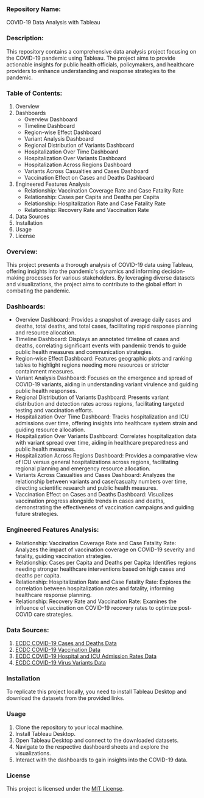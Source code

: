### Repository Name: 
COVID-19 Data Analysis with Tableau

### Description:
This repository contains a comprehensive data analysis project focusing on the COVID-19 pandemic using Tableau. The project aims to provide actionable insights for public health officials, policymakers, and healthcare providers to enhance understanding and response strategies to the pandemic.

### Table of Contents:
1. Overview
2. Dashboards
    - Overview Dashboard
    - Timeline Dashboard
    - Region-wise Effect Dashboard
    - Variant Analysis Dashboard
    - Regional Distribution of Variants Dashboard
    - Hospitalization Over Time Dashboard
    - Hospitalization Over Variants Dashboard
    - Hospitalization Across Regions Dashboard
    - Variants Across Casualties and Cases Dashboard
    - Vaccination Effect on Cases and Deaths Dashboard
3. Engineered Features Analysis
    - Relationship: Vaccination Coverage Rate and Case Fatality Rate
    - Relationship: Cases per Capita and Deaths per Capita
    - Relationship: Hospitalization Rate and Case Fatality Rate
    - Relationship: Recovery Rate and Vaccination Rate
4. Data Sources
5. Installation
6. Usage
7. License

### Overview:
This project presents a thorough analysis of COVID-19 data using Tableau, offering insights into the pandemic's dynamics and informing decision-making processes for various stakeholders. By leveraging diverse datasets and visualizations, the project aims to contribute to the global effort in combating the pandemic.

### Dashboards:
- Overview Dashboard: Provides a snapshot of average daily cases and deaths, total deaths, and total cases, facilitating rapid response planning and resource allocation.
- Timeline Dashboard: Displays an annotated timeline of cases and deaths, correlating significant events with pandemic trends to guide public health measures and communication strategies.
- Region-wise Effect Dashboard: Features geographic plots and ranking tables to highlight regions needing more resources or stricter containment measures.
- Variant Analysis Dashboard: Focuses on the emergence and spread of COVID-19 variants, aiding in understanding variant virulence and guiding public health responses.
- Regional Distribution of Variants Dashboard: Presents variant distribution and detection rates across regions, facilitating targeted testing and vaccination efforts.
- Hospitalization Over Time Dashboard: Tracks hospitalization and ICU admissions over time, offering insights into healthcare system strain and guiding resource allocation.
- Hospitalization Over Variants Dashboard: Correlates hospitalization data with variant spread over time, aiding in healthcare preparedness and public health measures.
- Hospitalization Across Regions Dashboard: Provides a comparative view of ICU versus general hospitalizations across regions, facilitating regional planning and emergency resource allocation.
- Variants Across Casualties and Cases Dashboard: Analyzes the relationship between variants and case/casualty numbers over time, directing scientific research and public health measures.
- Vaccination Effect on Cases and Deaths Dashboard: Visualizes vaccination progress alongside trends in cases and deaths, demonstrating the effectiveness of vaccination campaigns and guiding future strategies.

### Engineered Features Analysis:
- Relationship: Vaccination Coverage Rate and Case Fatality Rate: Analyzes the impact of vaccination coverage on COVID-19 severity and fatality, guiding vaccination strategies.
- Relationship: Cases per Capita and Deaths per Capita: Identifies regions needing stronger healthcare interventions based on high cases and deaths per capita.
- Relationship: Hospitalization Rate and Case Fatality Rate: Explores the correlation between hospitalization rates and fatality, informing healthcare response planning.
- Relationship: Recovery Rate and Vaccination Rate: Examines the influence of vaccination on COVID-19 recovery rates to optimize post-COVID care strategies.

### Data Sources:
1. [ECDC COVID-19 Cases and Deaths Data](https://www.ecdc.europa.eu/en/publications-data/data-daily-new-cases-covid-19-eueea-country)
2. [ECDC COVID-19 Vaccination Data](https://www.ecdc.europa.eu/en/publications-data/data-covid-19-vaccination-eu-eea)
3. [ECDC COVID-19 Hospital and ICU Admission Rates Data](https://www.ecdc.europa.eu/en/publications-data/download-data-hospital-and-icuadmission-rates-and-current-occupancy-covid-19)
4. [ECDC COVID-19 Virus Variants Data](https://www.ecdc.europa.eu/en/publications-data/data-virus-variants-covid-19-eueea)


### Installation
To replicate this project locally, you need to install Tableau Desktop and download the datasets from the provided links.

### Usage
1. Clone the repository to your local machine.
2. Install Tableau Desktop.
3. Open Tableau Desktop and connect to the downloaded datasets.
4. Navigate to the respective dashboard sheets and explore the visualizations.
5. Interact with the dashboards to gain insights into the COVID-19 data.

### License
This project is licensed under the [MIT License](LICENSE).
